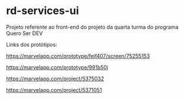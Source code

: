 # rd-services-ui

Projeto referente ao front-end do projeto da quarta turma do programa Quero Ser DEV

Links dos protótipos:

https://marvelapp.com/prototype/fejf407/screen/75255153

https://marvelapp.com/prototype/991b50j

https://marvelapp.com/project/5375032

https://marvelapp.com/project/5371051

